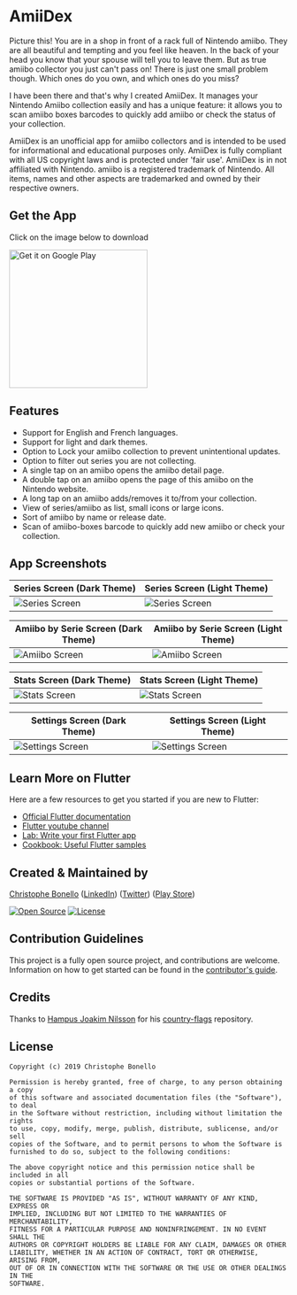 # AmiiDex

Picture this! You are in a shop in front of a rack full of Nintendo amiibo. They are all beautiful and tempting and you feel like heaven. In the back of your head you know that your spouse will tell you to leave them. But as true amiibo collector you just can't pass on! There is just one small problem though. Which ones do you own, and which ones do you miss?

I have been there and that's why I created AmiiDex. It manages your Nintendo Amiibo collection easily and has a unique feature: it allows you to scan amiibo boxes barcodes to quickly add amiibo or check the status of your collection.

AmiiDex is an unofficial app for amiibo collectors and is intended to be used for informational and educational purposes only.
AmiiDex is fully compliant with all US copyright laws and is protected under 'fair use'.
AmiiDex is in not affiliated with Nintendo. amiibo is a registered trademark of Nintendo. All items, names and other aspects are trademarked and owned by their respective owners. 

## Get the App

Click on the image below to download 

<a href='https://play.google.com/store/apps/details?id=com.happytracebook.amiidex'><img alt='Get it on Google Play' src='https://play.google.com/intl/en_us/badges/images/generic/en_badge_web_generic.png' width="250"/></a>

## Features 

- Support for English and French languages.
- Support for light and dark themes.
- Option to Lock your amiibo collection to prevent unintentional updates.
- Option to filter out series you are not collecting.
- A single tap on an amiibo opens the amiibo detail page.
- A double tap on an amiibo opens the page of this amiibo on the Nintendo website.
- A long tap on an amiibo adds/removes it to/from your collection.
- View of series/amiibo as list, small icons or large icons.
- Sort of amiibo by name or release date.
- Scan of amiibo-boxes barcode to quickly add new amiibo or check your collection.

## App Screenshots

Series Screen  (Dark Theme) | Series Screen (Light Theme)
--- | ---
![Series Screen](/docs/dark_master.png?raw=true "Series Screen") | ![Series Screen](/docs/light_master.png?raw=true "Series Screen")

Amiibo by Serie Screen (Dark Theme) | Amiibo by Serie Screen (Light Theme)
--- | ---
![Amiibo Screen](/docs/dark_detail.png?raw=true "Amiibo Screen") | ![Amiibo Screen](/docs/light_detail.png?raw=true "Amiibo Screen")

Stats Screen (Dark Theme) | Stats Screen (Light Theme)
--- | ---
![Stats Screen](/docs/dark_stats.png?raw=true "Stats Screen") | ![Stats Screen](/docs/light_stats.png?raw=true "Stats Screen")

Settings Screen (Dark Theme) | Settings Screen (Light Theme)
--- | ---
![Settings Screen](/docs/dark_settings.png?raw=true "Settings Screen") | ![Settings Screen](/docs/light_settings.png?raw=true "Settings Screen")

## Learn More on Flutter
Here are a few resources to get you started if you are new to Flutter:

- [Official Flutter documentation](https://flutter.dev/docs)
- [Flutter youtube channel](https://www.youtube.com/channel/UCwXdFgeE9KYzlDdR7TG9cMw)
- [Lab: Write your first Flutter app](https://flutter.io/docs/get-started/codelab)
- [Cookbook: Useful Flutter samples](https://flutter.io/docs/cookbook)

## Created & Maintained by
[Christophe Bonello](https://github.com/cbonello)
([LinkedIn](https://www.linkedin.com/in/christophe-bonello))
([Twitter](https://twitter.com/chbonello))
([Play Store](https://play.google.com/store/apps/dev?id=8132747096160291479))

[![Open Source](https://badges.frapsoft.com/os/v1/open-source.svg?v=102)](https://opensource.org/licenses/MIT)
[![License](https://img.shields.io/badge/license-MIT-purple)](https://github.com/cbonello/amiidex/blob/master/LICENSE)

## Contribution Guidelines
This project is a fully open source project, and contributions are welcome. Information on how to get started can be found in the [contributor's guide](https://github.com/cbonello/amiidex/blob/master/CONTRIBUTING.md).

## Credits
Thanks to [Hampus Joakim Nilsson](https://github.com/hjnilsson) for his [country-flags](https://github.com/hjnilsson/country-flags) repository.

## License

```
Copyright (c) 2019 Christophe Bonello

Permission is hereby granted, free of charge, to any person obtaining a copy
of this software and associated documentation files (the "Software"), to deal
in the Software without restriction, including without limitation the rights
to use, copy, modify, merge, publish, distribute, sublicense, and/or sell
copies of the Software, and to permit persons to whom the Software is
furnished to do so, subject to the following conditions:

The above copyright notice and this permission notice shall be included in all
copies or substantial portions of the Software.

THE SOFTWARE IS PROVIDED "AS IS", WITHOUT WARRANTY OF ANY KIND, EXPRESS OR
IMPLIED, INCLUDING BUT NOT LIMITED TO THE WARRANTIES OF MERCHANTABILITY,
FITNESS FOR A PARTICULAR PURPOSE AND NONINFRINGEMENT. IN NO EVENT SHALL THE
AUTHORS OR COPYRIGHT HOLDERS BE LIABLE FOR ANY CLAIM, DAMAGES OR OTHER
LIABILITY, WHETHER IN AN ACTION OF CONTRACT, TORT OR OTHERWISE, ARISING FROM,
OUT OF OR IN CONNECTION WITH THE SOFTWARE OR THE USE OR OTHER DEALINGS IN THE
SOFTWARE.
```